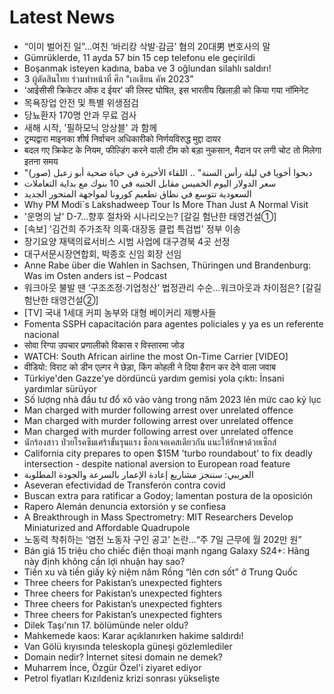 # Latest News
-  “이미 벌어진 일”…여친 ‘바리캉 삭발·감금’ 혐의 20대男 변호사의 말
-  Gümrüklerde, 11 ayda 57 bin 15 cep telefonu ele geçirildi
-  Boşanmak isteyen kadına, baba ve 3 oğlundan silahlı saldırı!
-  3 ผู้ตัดสินไทย ร่วมทำหน้าที่ ศึก "เอเชียน คัพ 2023"
-  ‘आईसीसी क्रिकेटर ऑफ द ईयर’ की लिस्ट घोषित, इस भारतीय खिलाड़ी को किया गया नॉमिनेट
-  목욕장업 안전 및 특별 위생점검
-  당뇨환자 170명 안과 무료 검사
-  새해 시작, '필하모닉 앙상블' 과 함께
-  ट्रम्पद्वारा माइनका शीर्ष निर्वाचन अधिकारीको निर्णयविरुद्ध मुद्दा दायर
-  बदल गए क्रिकेट के नियम, फील्डिंग करने वाली टीम को बड़ा नुकसान, मैदान पर लगी चोट तो मिलेगा इतना समय
-  "دبحوا أخويا في ليلة رأس السنة" .. اللقاء الأخيرة في حياة ضحية أبو زعبل (صور)
-  سعر الدولار اليوم الخميس مقابل الجنيه في 10 بنوك مع بداية التعاملات
-  السعودية تتوسع في نطاق تطعيم كورونا لمواجهة المتحور الجديد
-  Why PM Modi`s Lakshadweep Tour Is More Than Just A Normal Visit
-  '운명의 날' D-7…향후 절차와 시나리오는? [갈길 험난한 태영건설①]
-  [속보] '김건희 주가조작 의혹·대장동 클럽 특검법' 정부 이송
-  장기요양 재택의료서비스 시범 사업에 대구경북 4곳 선정
-  대구서문시장연합회, 박종호 신임 회장 선임
-  Anne Rabe über die Wahlen in Sachsen, Thüringen und Brandenburg: Was im Osten anders ist – Podcast
-  워크아웃 불발 땐 ‘구조조정·기업청산’ 법정관리 수순…워크아웃과 차이점은? [갈길 험난한 태영건설②]
-  [TV] 국내 1세대 커피 농부와 대형 베이커리 제빵사들
-  Fomenta SSPH capacitación para agentes policiales y ya es un referente nacional
-  सोवा रिग्पा उपचार प्रणालीको विकास र विस्तारमा जोड
-  WATCH: South African airline the most On-Time Carrier [VIDEO]
-  वीडियो: विराट को डीन एल्गर ने छेड़ा, किंग कोहली ने दिया हैरान कर देने वाला जवाब
-  Türkiye'den Gazze'ye dördüncü yardım gemisi yola çıktı: İnsani yardımlar sürüyor
-  Số lượng nhà đầu tư đổ xô vào vàng trong năm 2023 lên mức cao kỷ lục
-  Man charged with murder following arrest over unrelated offence
-  Man charged with murder following arrest over unrelated offence
-  Man charged with murder following arrest over unrelated offence
-  นักร้องสาว ป่วยโรคซึมเศร้าขั้นรุนแรง ช็อกเจอเคสเดียวกัน แนะให้รักษาด้วยเซ็กส์
-  California city prepares to open $15M 'turbo roundabout' to fix deadly intersection - despite national aversion to European road feature
-  العريبي: سننجز مشاريع إعادة الإعمار بالسرعة والجودة المطلوبة
-  Aseveran efectividad de Transferón contra covid
-  Buscan extra para ratificar a Godoy; lamentan postura de la oposición
-  Rapero Alemán denuncia extorsión y se confiesa
-  A Breakthrough in Mass Spectrometry: MIT Researchers Develop Miniaturized and Affordable Quadrupole
-  노동력 착취하는 ‘염전 노동자 구인 공고’ 논란...“주 7일 근무에 월 202만 원”
-  Bán giá 15 triệu cho chiếc điện thoại mạnh ngang Galaxy S24+: Hãng này định không cần lợi nhuận hay sao?
-  Tiền xu và tiền giấy kỷ niệm năm Rồng “lên cơn sốt” ở Trung Quốc
-  Three cheers for Pakistan’s unexpected fighters
-  Three cheers for Pakistan’s unexpected fighters
-  Three cheers for Pakistan’s unexpected fighters
-  Three cheers for Pakistan’s unexpected fighters
-  Dilek Taşı'nın 17. bölümünde neler oldu?
-  Mahkemede kaos: Karar açıklanırken hakime saldırdı!
-  Van Gölü kıyısında teleskopla güneşi gözlemlediler
-  Domain nedir? İnternet sitesi domain ne demek?
-  Muharrem İnce, Özgür Özel'i ziyaret ediyor
-  Petrol fiyatları Kızıldeniz krizi sonrası yükselişte
